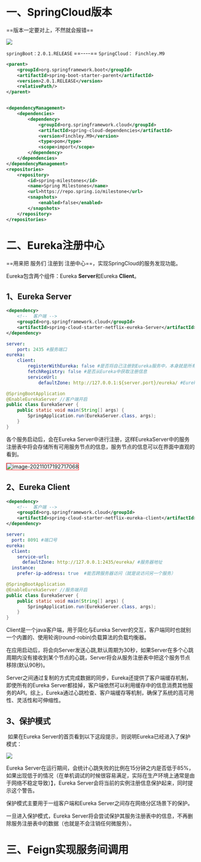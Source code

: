 # 一、SpringCloud版本

==版本一定要对上，不然就会报错==

![](https://heyufei-1305336662.cos.ap-shanghai.myqcloud.com/my_img/7.2.png)

`springBoot：2.0.1.RELEASE`  ==----==  `SpringCloud： Finchley.M9`

```xml
<parent>
    <groupId>org.springframework.boot</groupId>
    <artifactId>spring-boot-starter-parent</artifactId>
    <version>2.0.1.RELEASE</version>
    <relativePath/>
</parent>


<dependencyManagement>
    <dependencies>
        <dependency>
            <groupId>org.springframework.cloud</groupId>
            <artifactId>spring-cloud-dependencies</artifactId>
            <version>Finchley.M9</version>
            <type>pom</type>
            <scope>import</scope>
        </dependency>
    </dependencies>
</dependencyManagement>
<repositories>
    <repository>
        <id>spring-milestones</id>
        <name>Spring Milestones</name>
        <url>https://repo.spring.io/milestone</url>
        <snapshots>
            <enabled>false</enabled>
        </snapshots>
    </repository>
</repositories>
```

# 二、Eureka注册中心

==用来把 服务们 注册到 注册中心==，实现SpringCloud的服务发现功能。

Eureka包含两个组件：Eureka **Server**和Eureka **Client**。

## 1、Eureka **Server**

```xml
<dependency>
	<!--  客户端 -->
    <groupId>org.springframework.cloud</groupId>
    <artifactId>spring-cloud-starter-netflix-eureka-Server</artifactId>
</dependency>
```

```yml
server:
	port: 2435 #服务端口
eureka:
	client:
		registerWithEureka: false #是否将自己注册到Eureka服务中，本身就是所有无需注册
		fetchRegistry: false #是否从Eureka中获取注册信息
		serviceUrl: 		
			defaultZone: http://127.0.0.1:${server.port}/eureka/ #Eureka客户端与Eureka服务端进行交互的地址
```

```java
@SpringBootApplication
@EnableEurekaServer //客户端开启
public class EurekaServer {
	public static void main(String[] args) {
		SpringApplication.run(EurekaServer.class, args);
	}
}
```



各个服务启动后，会在Eureka Server中进行注册，这样EurekaServer中的服务注册表中将会存储所有可用服务节点的信息，服务节点的信息可以在界面中直观的看到。

<img src="https://heyufei-1305336662.cos.ap-shanghai.myqcloud.com/my_img/image-20211017192717068.png" alt="image-20211017192717068"  style="border: 1px solid red"/>



## 2、Eureka **Client**

```xml
<dependency>
	<!--  客户端 -->
    <groupId>org.springframework.cloud</groupId>
    <artifactId>spring-cloud-starter-netflix-eureka-client</artifactId>
</dependency>
```

```yml
server:
  port: 8091 #端口号
eureka:
  client:
    service-url:
      defaultZone: http://127.0.0.1:2435/eureka/ #服务器地址
  instance:
    prefer-ip-address: true  #能否跨服务器访问（就是说访问另一个服务）
```

```java
@SpringBootApplication
@EnableEurekaServer //服务端开启
public class EurekaServer {
	public static void main(String[] args) {
		SpringApplication.run(EurekaServer.class, args);
	}
}
```

Client是一个java客户端，用于简化与Eureka Server的交互，客户端同时也就别一个内置的、使用轮询(round-robin)负载算法的负载均衡器。

在应用启动后，将会向Server发送心跳,默认周期为30秒，如果Server在多个心跳周期内没有接收到某个节点的心跳，Server将会从服务注册表中把这个服务节点移除(默认90秒)。

Server之间通过复制的方式完成数据的同步，Eureka还提供了客户端缓存机制，即使所有的Eureka Server都挂掉，客户端依然可以利用缓存中的信息消费其他服务的API。综上，Eureka通过心跳检查、客户端缓存等机制，确保了系统的高可用性、灵活性和可伸缩性。

## 3、保护模式

​	如果在Eureka Server的首页看到以下这段提示，则说明Eureka已经进入了保护模式：

![](https://heyufei-1305336662.cos.ap-shanghai.myqcloud.com/my_img/7.5.png)

Eureka Server在运行期间，会统计心跳失败的比例在15分钟之内是否低于85%，如果出现低于的情况（在单机调试的时候很容易满足，实际在生产环境上通常是由于网络不稳定导致）】，Eureka Server会将当前的实例注册信息保护起来，同时提示这个警告。

保护模式主要用于一组客户端和Eureka Server之间存在网络分区场景下的保护。

一旦进入保护模式，Eureka Server将会尝试保护其服务注册表中的信息，不再删除服务注册表中的数据（也就是不会注销任何微服务）。

# 三、Feign实现**服务间**调用

## 

